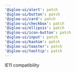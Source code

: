```yaml
---
'@igloo-ui/alert': patch
'@igloo-ui/button': patch
'@igloo-ui/card': patch
'@igloo-ui/checkbox': patch
'@igloo-ui/ellipsis': patch
'@igloo-ui/icon-button': patch
'@igloo-ui/input': patch
'@igloo-ui/kashim': patch
'@igloo-ui/toaster': patch
'@igloo-ui/tooltip': patch
---
```


IE11 compatibility
